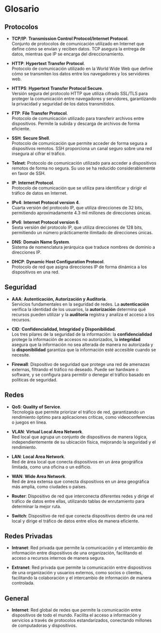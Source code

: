 # Glosario

## Protocolos
- **TCP/IP**: **Transmission Control Protocol/Internet Protocol**.  
  Conjunto de protocolos de comunicación utilizado en Internet que define cómo se envían y reciben datos. TCP asegura la entrega de datos, mientras que IP se encarga del direccionamiento.

- **HTTP**: **Hypertext Transfer Protocol**.  
  Protocolo de comunicación utilizado en la World Wide Web que define cómo se transmiten los datos entre los navegadores y los servidores web.

- **HTTPS**: **Hypertext Transfer Protocol Secure**.  
  Versión segura del protocolo HTTP que utiliza cifrado SSL/TLS para proteger la comunicación entre navegadores y servidores, garantizando la privacidad y seguridad de los datos transmitidos.

- **FTP**: **File Transfer Protocol**.  
  Protocolo de comunicación utilizado para transferir archivos entre dispositivos. Permite la subida y descarga de archivos de forma eficiente.

- **SSH**: **Secure Shell**.  
  Protocolo de comunicación que permite acceder de forma segura a dispositivos remotos. SSH proporciona un canal seguro sobre una red insegura al cifrar el tráfico.

- **Telnet**: Protocolo de comunicación utilizado para acceder a dispositivos remotos de forma no segura. Su uso se ha reducido considerablemente en favor de SSH.

- **IP**: **Internet Protocol**.  
  Protocolo de comunicación que se utiliza para identificar y dirigir el tráfico de datos en Internet.

- **IPv4**: **Internet Protocol version 4**.  
  Cuarta versión del protocolo IP, que utiliza direcciones de 32 bits, permitiendo aproximadamente 4.3 mil millones de direcciones únicas.

- **IPv6**: **Internet Protocol version 6**.  
  Sexta versión del protocolo IP, que utiliza direcciones de 128 bits, permitiendo un número prácticamente ilimitado de direcciones únicas.

- **DNS**: **Domain Name System**.  
  Sistema de nomenclatura jerárquica que traduce nombres de dominio a direcciones IP.

- **DHCP**: **Dynamic Host Configuration Protocol**.  
  Protocolo de red que asigna direcciones IP de forma dinámica a los dispositivos en una red.

## Seguridad
- **AAA**: **Autenticación, Autorización y Auditoría**.  
  Servicios fundamentales en la seguridad de redes. La **autenticación** verifica la identidad de los usuarios, la **autorización** determina qué recursos pueden utilizar y la **auditoría** registra y analiza el acceso a los recursos.

- **CID**: **Confidencialidad, Integridad y Disponibilidad**.  
  Los tres pilares de la seguridad de la información: la **confidencialidad** protege la información de accesos no autorizados, la **integridad** asegura que la información no sea alterada de manera no autorizada y la **disponibilidad** garantiza que la información esté accesible cuando se necesite.

- **Firewall**: Dispositivo de seguridad que protege una red de amenazas externas, filtrando el tráfico no deseado. Puede ser hardware o software, y se configura para permitir o denegar el tráfico basado en políticas de seguridad.

## Redes
- **QoS**: **Quality of Service**.  
  Tecnología que permite priorizar el tráfico de red, garantizando un rendimiento óptimo para aplicaciones críticas, como videoconferencias o juegos en línea.

- **VLAN**: **Virtual Local Area Network**.  
  Red local que agrupa un conjunto de dispositivos de manera lógica, independientemente de su ubicación física, mejorando la seguridad y el rendimiento.

- **LAN**: **Local Area Network**.  
  Red de área local que conecta dispositivos en un área geográfica limitada, como una oficina o un edificio.

- **WAN**: **Wide Area Network**.  
  Red de área extensa que conecta dispositivos en un área geográfica más amplia, como ciudades o países.

- **Router**: Dispositivo de red que interconecta diferentes redes y dirige el tráfico de datos entre ellas, utilizando tablas de enrutamiento para determinar la mejor ruta.

- **Switch**: Dispositivo de red que conecta dispositivos dentro de una red local y dirige el tráfico de datos entre ellos de manera eficiente.

## Redes Privadas
- **Intranet**: Red privada que permite la comunicación y el intercambio de información entre dispositivos de una organización, facilitando el acceso a recursos internos de manera segura.

- **Extranet**: Red privada que permite la comunicación entre dispositivos de una organización y usuarios externos, como socios o clientes, facilitando la colaboración y el intercambio de información de manera controlada.

## General
- **Internet**: Red global de redes que permite la comunicación entre dispositivos de todo el mundo. Facilita el acceso a información y servicios a través de protocolos estandarizados, conectando millones de computadoras y dispositivos.
